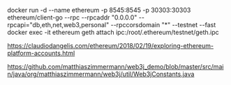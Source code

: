 docker run -d --name ethereum -p 8545:8545 -p 30303:30303 ethereum/client-go  --rpc --rpcaddr "0.0.0.0" --rpcapi="db,eth,net,web3,personal" --rpccorsdomain "*" --testnet --fast
docker exec -it ethereum geth attach ipc:/root/.ethereum/testnet/geth.ipc

https://claudiodangelis.com/ethereum/2018/02/19/exploring-ethereum-platform-accounts.html


https://github.com/matthiaszimmermann/web3j_demo/blob/master/src/main/java/org/matthiaszimmermann/web3j/util/Web3jConstants.java